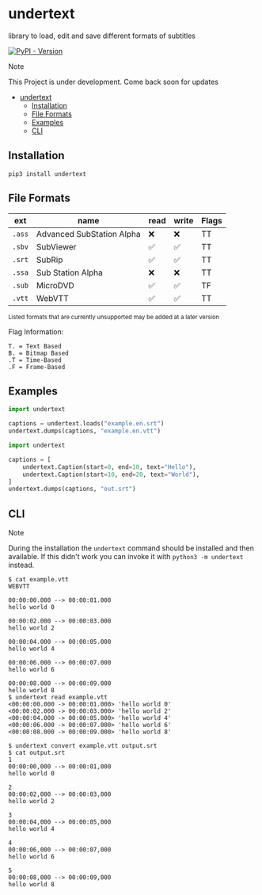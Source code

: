 # undertext
library to load, edit and save different formats of subtitles

[![PyPI - Version](https://img.shields.io/pypi/v/undertext)
](https://pypi.org/project/undertext/)

> [!NOTE]
> This Project is under development. Come back soon for updates

<!-- TOC -->
* [undertext](#undertext)
  * [Installation](#installation)
  * [File Formats](#file-formats)
  * [Examples](#examples)
  * [CLI](#cli)
<!-- TOC -->

## Installation

```shell
pip3 install undertext
```

## File Formats

| ext    | name                      | read  | write | Flags |
|--------|---------------------------|-------|-------|-------|
| `.ass` | Advanced SubStation Alpha | ❌     | ❌     | TT    |
| `.sbv` | SubViewer                 | ✅     | ✅     | TT    |
| `.srt` | SubRip                    | ✅     | ✅     | TT    |
| `.ssa` | Sub Station Alpha         | ❌     | ❌     | TT    |
| `.sub` | MicroDVD                  | ✅     | ✅     | TF    |
| `.vtt` | WebVTT                    | ✅     | ✅     | TT    |

<small>Listed formats that are currently unsupported may be added at a later version</small>

Flag Information:
```text
T. = Text Based
B. = Bitmap Based
.T = Time-Based
.F = Frame-Based
```

## Examples

```python
import undertext

captions = undertext.loads("example.en.srt")
undertext.dumps(captions, "example.en.vtt")
```

```python
import undertext

captions = [
    undertext.Caption(start=0, end=10, text="Hello"),
    undertext.Caption(start=10, end=20, text="World"),
]
undertext.dumps(captions, "out.srt")
```

## CLI

> [!NOTE]
> During the installation the `undertext` command should be installed and then available.
> If this didn't work you can invoke it with `python3 -m undertext` instead.

```shell
$ cat example.vtt
WEBVTT

00:00:00.000 --> 00:00:01.000
hello world 0

00:00:02.000 --> 00:00:03.000
hello world 2

00:00:04.000 --> 00:00:05.000
hello world 4

00:00:06.000 --> 00:00:07.000
hello world 6

00:00:08.000 --> 00:00:09.000
hello world 8
$ undertext read example.vtt
<00:00:00.000 -> 00:00:01.000> 'hello world 0'
<00:00:02.000 -> 00:00:03.000> 'hello world 2'
<00:00:04.000 -> 00:00:05.000> 'hello world 4'
<00:00:06.000 -> 00:00:07.000> 'hello world 6'
<00:00:08.000 -> 00:00:09.000> 'hello world 8'
```
```shell
$ undertext convert example.vtt output.srt 
$ cat output.srt
1
00:00:00,000 --> 00:00:01,000
hello world 0

2
00:00:02,000 --> 00:00:03,000
hello world 2

3
00:00:04,000 --> 00:00:05,000
hello world 4

4
00:00:06,000 --> 00:00:07,000
hello world 6

5
00:00:08,000 --> 00:00:09,000
hello world 8
```
